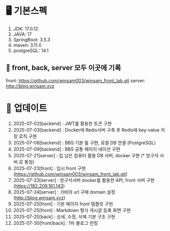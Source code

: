 # 🖥️ 기본스펙
1. JDK: 17.0.12
2. JAVA: 17
3. SpringBoot: 3.5.3
4. maven: 3.11.0
5. postgreSQL: 14.1


## 📰 front, back, server 모두 이곳에 기록
front: https://github.com/winsam003/winsam_front_lab.git
server: http://blog.winsam.xyz

# 📝 업데이트
1. 2025-07-02[backend] : JWT를 활용한 토큰 구현
2. 2025-07-03[backend] : Docker에 Redis서버 구축 후 Redis에 key-value 저장 로직 구현
3. 2025-07-08[backend] : BBS 기본 틀 구현, 로컬 DB 연결 (PostgreSQL) 
4. 2025-07-09[backend] : BBS 공통 페이지 네이션 구현
5. 2025-07-21[server] : 집 남은 컴퓨터 활용 DB 서버, docker 구현 (* 방구석 서버 로 통칭)
6. 2025-07-23[front] : 임시 front 구현 (https://github.com/winsam003/winsam_front_lab.git)
7. 2025-07-23[server] : 방구석서버 docker를 활용한 API, front 서버 구현 (https://182.209.161.143)
8. 2025-07-24[server] : 가비아 url 구매 domain 설정 (http://blog.winsam.xyz)
9. 2025-07-25[front] : 기본 페이지 front 템플릿 구현
10. 2025-07-25[front] : Markdown 형식 게시글 등록 화면 구현
11. 2025-07-25[back] : 상세, 수정, 삭제 기본 구조 구현
12. 2025-07-30[front/back] : 1차 블로그 런칭 
